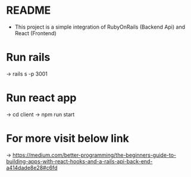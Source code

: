# README

* This project is a simple integration of RubyOnRails (Backend Api) and React (Frontend)

# Run rails 
-> rails s -p 3001

# Run react app
-> cd client
-> npm run start

# For more visit below link
-> https://medium.com/better-programming/the-beginners-guide-to-building-apps-with-react-hooks-and-a-rails-api-back-end-a414dade8e28#c6fd